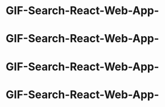 # GIF-Search-React-Web-App-
# GIF-Search-React-Web-App-
# GIF-Search-React-Web-App-
# GIF-Search-React-Web-App-
